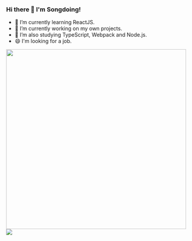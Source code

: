 ### Hi there 👋 I'm Songdoing!

- 🌱 I’m currently learning ReactJS.
- 🔭 I’m currently working on my own projects.
- 🤔 I’m also studying TypeScript, Webpack and Node.js.
- 😄 I'm looking for a job.

[<img align="center" src="https://github-readme-stats.vercel.app/api?username=songdoing&hide=stars,prs,issues,contribs&count_private=true&show_icons=true" width="487">](https://github.com/anuraghazra/github-readme-stats)
[<img align="center" src="https://github-readme-stats.vercel.app/api/top-langs/?username=songdoing&layout=compact">](https://github.com/anuraghazra/github-readme-stats)
<!--
**songdoing/songdoing** is a ✨ _special_ ✨ repository because its `README.md` (this file) appears on your GitHub profile.

Here are some ideas to get you started:

- 🔭 I’m currently working on ...
- 🌱 I’m currently learning ...
- 👯 I’m looking to collaborate on ...
- 🤔 I’m looking for help with ...
- 💬 Ask me about ...
- 📫 How to reach me: ...
- 😄 Pronouns: ...
- ⚡ Fun fact: ...
-->
